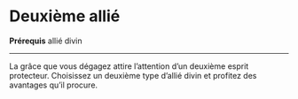 # Deuxième allié

<p><strong>Prérequis</strong> allié divin</p>
<hr>
<p>La grâce que vous dégagez attire l’attention d’un deuxième esprit protecteur. Choisissez un deuxième type d’allié divin et profitez des avantages qu’il procure.</p>